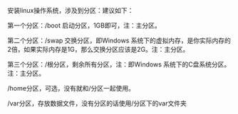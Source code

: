 安装linux操作系统，涉及到分区：建议如下：

第一个分区：/boot 启动分区，1GB即可，注：主分区。

第二个分区：/swap 交换分区，即Windows 系统下的虚拟内存，是你实际内存的2倍，如果实际内存是1G，那么交换分区应该是2G。注：主分区。

第三个分区：/根分区，剩余所有分区，注：即Windows 系统下的C盘系统分区。注：主分区。

/home分区，可选，没有就和/分区一起使用。

/var分区，存放数据文件，没有分区的话使用/分区下的var文件夹
